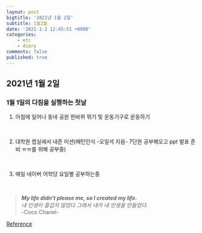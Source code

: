 ```yaml
---
layout: post
bigtitle: '2021년 1월 2일'
subtitle: 1월2월
date: '2021-1-2 12:45:51 +0900'
categories:
    - etc
    - diary
comments: false
published: true
---
```


## 2021년 1월 2일

### 1월 1일의 다짐을 실행하는 첫날

1. 아침에 일어나 동네 공원 한바퀴 뛰기 및 운동기구로 운동하기  
<br>

2. 대학원 랩실에서 내준 미션(패턴인식 -오일석 지음- 7단원 공부해오고 ppt 발표 준비 ㅠㅠ를 위해 공부중)
<br>

3. 매일 네이버 어학당 요일별 공부하는중

​
> **_My life didn't please me, so I created my life._**  
>_내 인생이 즐겁지 않았다 그래서 내가 내 인생을 만들었다._  
> -Coco Chanel-

[Reference](https://www.thoughtco.com/coco-chanel-quotes-p2-3525384)
